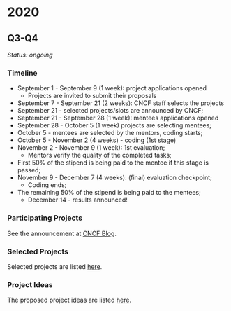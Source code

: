 2020
====

Q3-Q4
-----

*Status: ongoing*

### Timeline

-	September 1 - September 9 (1 week): project applications opened
	-	Projects are invited to submit their proposals
-	September 7 - September 21 (2 weeks): CNCF staff selects the projects
-	September 21 - selected projects/slots are announced by CNCF;
-	September 21 - September 28 (1 week): mentees applications opened
-	September 28 - October 5 (1 week) projects are selecting mentees;
-	October 5 - mentees are selected by the mentors, coding starts;
-	October 5 - November 2 (4 weeks) - coding (1st stage)
-	November 2 - November 9 (1 week): 1st evaluation;
	-	Mentors verify the quality of the completed tasks;
-	First 50% of the stipend is being paid to the mentee if this stage is passed;
-	November 9 - December 7 (4 weeks): (final) evaluation checkpoint;
	-	Coding ends;
-	The remaining 50% of the stipend is being paid to the mentees;
	-	December 14 - results announced!

### Participating Projects

See the announcement at [CNCF Blog](https://www.cncf.io/blog/2020/09/21/calling-all-mentees-cncf-communitybridge-projects-for-the-fall-2020-program/).

### Selected Projects

Selected projects are listed [here](./selected_projects.md).

### Project Ideas

The proposed project ideas are listed [here](./project_ideas.md).
